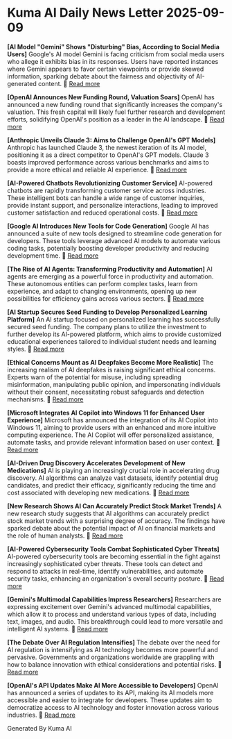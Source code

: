 # Kuma AI Daily News Letter 2025-09-09 

**[AI Model "Gemini" Shows "Disturbing" Bias, According to Social Media Users]**
Google's AI model Gemini is facing criticism from social media users who allege it exhibits bias in its responses. Users have reported instances where Gemini appears to favor certain viewpoints or provide skewed information, sparking debate about the fairness and objectivity of AI-generated content.
🔗 [Read more](https://example.com/gemini-bias)

**[OpenAI Announces New Funding Round, Valuation Soars]**
OpenAI has announced a new funding round that significantly increases the company's valuation. This fresh capital will likely fuel further research and development efforts, solidifying OpenAI's position as a leader in the AI landscape.
🔗 [Read more](https://example.com/openai-funding)

**[Anthropic Unveils Claude 3: Aims to Challenge OpenAI's GPT Models]**
Anthropic has launched Claude 3, the newest iteration of its AI model, positioning it as a direct competitor to OpenAI's GPT models. Claude 3 boasts improved performance across various benchmarks and aims to provide a more ethical and reliable AI experience.
🔗 [Read more](https://example.com/anthropic-claude3)

**[AI-Powered Chatbots Revolutionizing Customer Service]**
AI-powered chatbots are rapidly transforming customer service across industries. These intelligent bots can handle a wide range of customer inquiries, provide instant support, and personalize interactions, leading to improved customer satisfaction and reduced operational costs.
🔗 [Read more](https://example.com/ai-chatbots)

**[Google AI Introduces New Tools for Code Generation]**
Google AI has announced a suite of new tools designed to streamline code generation for developers. These tools leverage advanced AI models to automate various coding tasks, potentially boosting developer productivity and reducing development time.
🔗 [Read more](https://example.com/google-ai-code)

**[The Rise of AI Agents: Transforming Productivity and Automation]**
AI agents are emerging as a powerful force in productivity and automation. These autonomous entities can perform complex tasks, learn from experience, and adapt to changing environments, opening up new possibilities for efficiency gains across various sectors.
🔗 [Read more](https://example.com/ai-agents-rise)

**[AI Startup Secures Seed Funding to Develop Personalized Learning Platform]**
An AI startup focused on personalized learning has successfully secured seed funding. The company plans to utilize the investment to further develop its AI-powered platform, which aims to provide customized educational experiences tailored to individual student needs and learning styles.
🔗 [Read more](https://example.com/ai-learning-startup)

**[Ethical Concerns Mount as AI Deepfakes Become More Realistic]**
The increasing realism of AI deepfakes is raising significant ethical concerns. Experts warn of the potential for misuse, including spreading misinformation, manipulating public opinion, and impersonating individuals without their consent, necessitating robust safeguards and detection mechanisms.
🔗 [Read more](https://example.com/ai-deepfake-ethics)

**[Microsoft Integrates AI Copilot into Windows 11 for Enhanced User Experience]**
Microsoft has announced the integration of its AI Copilot into Windows 11, aiming to provide users with an enhanced and more intuitive computing experience. The AI Copilot will offer personalized assistance, automate tasks, and provide relevant information based on user context.
🔗 [Read more](https://example.com/microsoft-ai-copilot)

**[AI-Driven Drug Discovery Accelerates Development of New Medications]**
AI is playing an increasingly crucial role in accelerating drug discovery. AI algorithms can analyze vast datasets, identify potential drug candidates, and predict their efficacy, significantly reducing the time and cost associated with developing new medications.
🔗 [Read more](https://example.com/ai-drug-discovery)

**[New Research Shows AI Can Accurately Predict Stock Market Trends]**
A new research study suggests that AI algorithms can accurately predict stock market trends with a surprising degree of accuracy. The findings have sparked debate about the potential impact of AI on financial markets and the role of human analysts.
🔗 [Read more](https://example.com/ai-stock-prediction)

**[AI-Powered Cybersecurity Tools Combat Sophisticated Cyber Threats]**
AI-powered cybersecurity tools are becoming essential in the fight against increasingly sophisticated cyber threats. These tools can detect and respond to attacks in real-time, identify vulnerabilities, and automate security tasks, enhancing an organization's overall security posture.
🔗 [Read more](https://example.com/ai-cybersecurity)

**[Gemini's Multimodal Capabilities Impress Researchers]**
Researchers are expressing excitement over Gemini's advanced multimodal capabilities, which allow it to process and understand various types of data, including text, images, and audio. This breakthrough could lead to more versatile and intelligent AI systems.
🔗 [Read more](https://example.com/gemini-multimodal)

**[The Debate Over AI Regulation Intensifies]**
The debate over the need for AI regulation is intensifying as AI technology becomes more powerful and pervasive. Governments and organizations worldwide are grappling with how to balance innovation with ethical considerations and potential risks.
🔗 [Read more](https://example.com/ai-regulation-debate)

**[OpenAI's API Updates Make AI More Accessible to Developers]**
OpenAI has announced a series of updates to its API, making its AI models more accessible and easier to integrate for developers. These updates aim to democratize access to AI technology and foster innovation across various industries.
🔗 [Read more](https://example.com/openai-api-updates)

Generated By Kuma AI